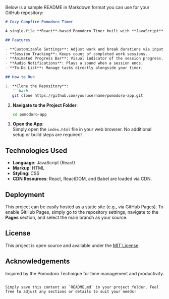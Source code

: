 Below is a sample README in Markdown format you can use for your GitHub repository:

```markdown
# Cozy Campfire Pomodoro Timer

A single-file **React**-based Pomodoro Timer built with **JavaScript** that features customizable work and break durations, an animated progress bar, audio alerts, and a basic to-do list—all styled with a cozy "Cozy Campfire" color palette.

## Features

- **Customizable Settings**: Adjust work and break durations via input fields.
- **Session Tracking**: Keeps count of completed work sessions.
- **Animated Progress Bar**: Visual indicator of the session progress.
- **Audio Notifications**: Plays a sound when a session ends.
- **To-Do List**: Manage tasks directly alongside your timer.

## How to Run

1. **Clone the Repository**:  
   ```bash
   git clone https://github.com/yourusername/pomodoro-app.git
   ```
2. **Navigate to the Project Folder**:  
   ```bash
   cd pomodoro-app
   ```
3. **Open the App**:  
   Simply open the `index.html` file in your web browser. No additional setup or build steps are required!

## Technologies Used

- **Language**: JavaScript (React)
- **Markup**: HTML
- **Styling**: CSS
- **CDN Resources**: React, ReactDOM, and Babel are loaded via CDN.

## Deployment

This project can be easily hosted as a static site (e.g., via GitHub Pages). To enable GitHub Pages, simply go to the repository settings, navigate to the **Pages** section, and select the main branch as your source.

## License

This project is open source and available under the [MIT License](LICENSE).

## Acknowledgements

Inspired by the Pomodoro Technique for time management and productivity.
```

Simply save this content as `README.md` in your project folder. Feel free to adjust any sections or details to suit your needs!
